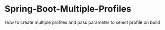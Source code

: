 # Spring-Boot-Multiple-Profiles
How to create multiple profiles and pass parameter to select profile on build
